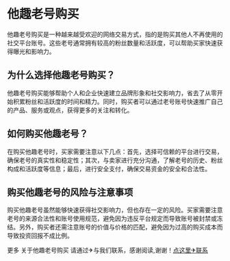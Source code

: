 # 他趣老号购买

他趣老号购买是一种越来越受欢迎的网络交易方式，指的是购买其他人不再使用的社交平台账号。这些老号通常拥有较高的粉丝数量和活跃度，可以帮助买家快速获得曝光和影响力。

## 为什么选择他趣老号购买？

他趣老号购买能够帮助个人和企业快速建立品牌形象和社交影响力，省去了从零开始积累粉丝和活跃度的时间和精力。同时，购买者可以通过老号账号快速推广自己的产品、服务或观点，获得更多的关注和转化。

## 如何购买他趣老号？

在购买他趣老号时，买家需要注意以下几点：首先，选择可信赖的平台进行交易，确保老号的真实性和稳定性；其次，与卖家进行充分沟通，了解老号的历史、粉丝构成和活跃度等信息；最后，进行安全支付，确保交易资金的安全和合法性。

## 购买他趣老号的风险与注意事项

购买他趣老号虽然能够快速获得社交影响力，但也存在一定的风险。买家需要注意老号的来源合法性和账号使用规范，避免因为违反平台规定而导致账号被封禁或冻结。另外，购买者还需注意账号的价值与价格的匹配，避免因为过高的购买成本而导致投资回报不成比例。

更多 关于他趣老号购买 请通过✈与我们联系，感谢阅读,谢谢！[点这里✈联系](https://ww.k02.cc)